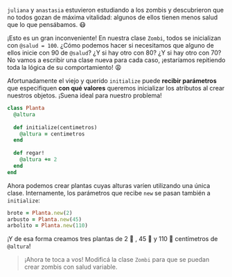 `juliana` y `anastasia` estuvieron estudiando a los zombis y descubrieron que no todos gozan de máxima vitalidad: algunos de ellos tienen menos salud que lo que pensábamos. :mask:

¡Esto es un gran inconveniente! En nuestra clase `Zombi`, todos se inicializan con `@salud = 100`. ¿Cómo podemos hacer si necesitamos que alguno de ellos inicie con 90 de `@salud`? ¿Y si hay otro con 80? ¿Y si hay otro con 70? No vamos a escribir una clase nueva para cada caso, ¡estaríamos repitiendo toda la lógica de su comportamiento! :weary: 

Afortunadamente el viejo y querido `initialize` puede **recibir parámetros** que especifiquen **con qué valores** queremos inicializar los atributos al crear nuestros objetos. ¡Suena ideal para nuestro problema!

```ruby
class Planta
  @altura
  
  def initialize(centimetros)
    @altura = centimetros
  end
  
  def regar!
    @altura += 2
  end
end
```

Ahora podemos crear plantas cuyas alturas varíen utilizando una única clase. Internamente, los parámetros que recibe `new` se pasan también a `initialize`:

```ruby
brote = Planta.new(2)
arbusto = Planta.new(45)
arbolito = Planta.new(110)
```

¡Y de esa forma creamos tres plantas de 2 :seedling: , 45 :herb: y 110 :evergreen_tree: centímetros de `@altura`!

> ¡Ahora te toca a vos! Modificá la clase `Zombi` para que se puedan crear zombis con salud variable.
